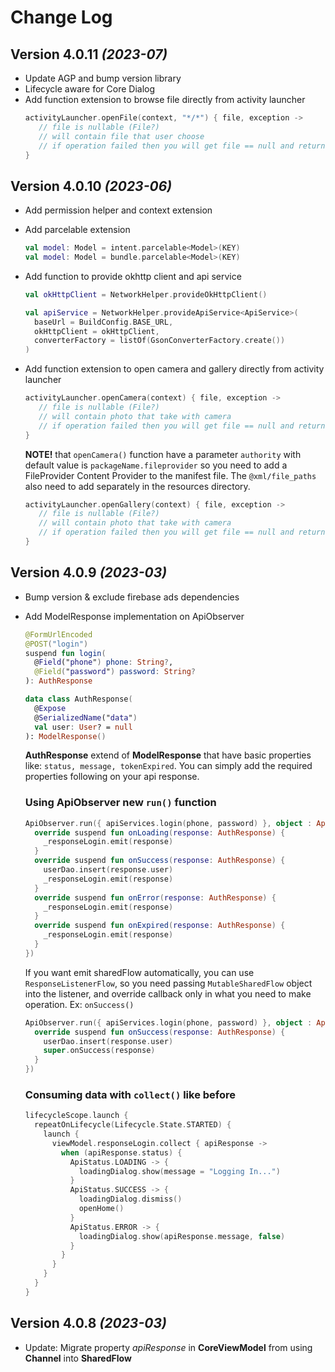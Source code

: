 # Change Log

Version 4.0.11 *(2023-07)*
----------------------------
* Update AGP and bump version library
* Lifecycle aware for Core Dialog
* Add function extension to browse file directly from activity launcher
  ```kotlin
  activityLauncher.openFile(context, "*/*") { file, exception ->
     // file is nullable (File?)
     // will contain file that user choose
     // if operation failed then you will get file == null and return the exception
  }
  ```

Version 4.0.10 *(2023-06)*
----------------------------
* Add permission helper and context extension
* Add parcelable extension
  ```kotlin
  val model: Model = intent.parcelable<Model>(KEY)
  val model: Model = bundle.parcelable<Model>(KEY)
  ```
* Add function to provide okhttp client and api service
  ```kotlin
  val okHttpClient = NetworkHelper.provideOkHttpClient()
  
  val apiService = NetworkHelper.provideApiService<ApiService>(
    baseUrl = BuildConfig.BASE_URL,
    okHttpClient = okHttpClient,
    converterFactory = listOf(GsonConverterFactory.create())
  )
  ```

* Add function extension to open camera and gallery directly from activity launcher
  ```kotlin
  activityLauncher.openCamera(context) { file, exception ->
     // file is nullable (File?)
     // will contain photo that take with camera
     // if operation failed then you will get file == null and return the exception
  }
  ```
  
  **NOTE!** that ```openCamera()``` function have a parameter ```authority``` with default value is ```packageName.fileprovider```
  so you need to add a FileProvider Content Provider to the manifest file. The ```@xml/file_paths``` also need to add separately in the resources directory.
  
  ```kotlin
  activityLauncher.openGallery(context) { file, exception ->
     // file is nullable (File?)
     // will contain photo that take with camera
     // if operation failed then you will get file == null and return the exception
  }
  ```
  
Version 4.0.9 *(2023-03)*
----------------------------
* Bump version & exclude firebase ads dependencies
* Add ModelResponse implementation on ApiObserver

  ```kotlin
  @FormUrlEncoded
  @POST("login")
  suspend fun login(
    @Field("phone") phone: String?,
    @Field("password") password: String?
  ): AuthResponse
  ```

  ```kotlin
  data class AuthResponse(
    @Expose
    @SerializedName("data")
    val user: User? = null
  ): ModelResponse() 
  ```

  **AuthResponse** extend of **ModelResponse** that have basic properties like: ```status, message, tokenExpired```. You can simply add the required properties following on your api response.

  ### Using ApiObserver new ```run()``` function

  ```kotlin
  ApiObserver.run({ apiServices.login(phone, password) }, object : ApiObserver.ResponseListener<AuthResponse> {
    override suspend fun onLoading(response: AuthResponse) {
      _responseLogin.emit(response)
    }            
    override suspend fun onSuccess(response: AuthResponse) {
      userDao.insert(response.user)
      _responseLogin.emit(response)
    }
    override suspend fun onError(response: AuthResponse) {
      _responseLogin.emit(response)
    }
    override suspend fun onExpired(response: AuthResponse) {
      _responseLogin.emit(response)
    }
  })
  ````
  
  If you want emit sharedFlow automatically, you can use ```ResponseListenerFlow```, so you need passing ```MutableSharedFlow``` object into the listener, and override callback only in what you need to make operation. Ex: ```onSuccess()```

  ```kotlin
  ApiObserver.run({ apiServices.login(phone, password) }, object : ApiObserver.ResponseListenerFlow<AuthResponse>(_responseLogin) {
    override suspend fun onSuccess(response: AuthResponse) {
      userDao.insert(response.user)
      super.onSuccess(response)
    }
  })
  ````
  
  ### Consuming data with ```collect()``` like before

  ```kotlin
  lifecycleScope.launch {
    repeatOnLifecycle(Lifecycle.State.STARTED) {
      launch {
        viewModel.responseLogin.collect { apiResponse ->
          when (apiResponse.status) {
            ApiStatus.LOADING -> {
              loadingDialog.show(message = "Logging In...") 
            }
            ApiStatus.SUCCESS -> {
              loadingDialog.dismiss()
              openHome()
            }
            ApiStatus.ERROR -> {
              loadingDialog.show(apiResponse.message, false)
            }
          }
        }
      }
    }
  }
  ```

Version 4.0.8 *(2023-03)*
----------------------------

* Update: Migrate property *apiResponse* in **CoreViewModel** from using **Channel** into **SharedFlow**
